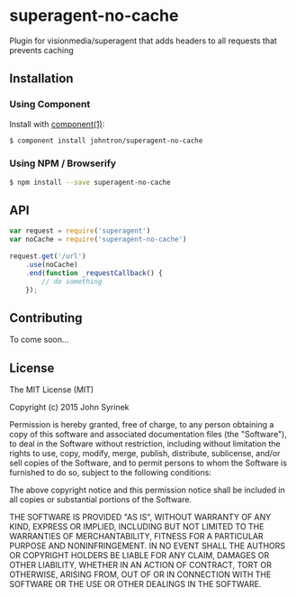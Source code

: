 
# superagent-no-cache

  Plugin for visionmedia/superagent that adds headers to all requests that prevents 
  caching

## Installation
### Using Component
  Install with [component(1)](http://component.io):

```bash
$ component install johntron/superagent-no-cache
```
### Using NPM / Browserify
```bash
$ npm install --save superagent-no-cache
```
## API
```javascript
var request = require('superagent')
var noCache = require('superagent-no-cache')
  
request.get('/url')
    .use(noCache)
    .end(function _requestCallback() {
        // do something
    });
```

## Contributing

To come soon...

## License

The MIT License (MIT)

Copyright (c) 2015 John Syrinek

Permission is hereby granted, free of charge, to any person obtaining a copy of 
this software and associated documentation files (the "Software"), to deal in 
the Software without restriction, including without limitation the rights to use, 
copy, modify, merge, publish, distribute, sublicense, and/or sell copies of the 
Software, and to permit persons to whom the Software is furnished to do so, 
subject to the following conditions:

The above copyright notice and this permission notice shall be included in all 
copies or substantial portions of the Software.

THE SOFTWARE IS PROVIDED "AS IS", WITHOUT WARRANTY OF ANY KIND, EXPRESS OR IMPLIED, 
INCLUDING BUT NOT LIMITED TO THE WARRANTIES OF MERCHANTABILITY, FITNESS FOR A 
PARTICULAR PURPOSE AND NONINFRINGEMENT. IN NO EVENT SHALL THE AUTHORS OR COPYRIGHT 
HOLDERS BE LIABLE FOR ANY CLAIM, DAMAGES OR OTHER LIABILITY, WHETHER IN AN ACTION 
OF CONTRACT, TORT OR OTHERWISE, ARISING FROM, OUT OF OR IN CONNECTION WITH THE 
SOFTWARE OR THE USE OR OTHER DEALINGS IN THE SOFTWARE.
